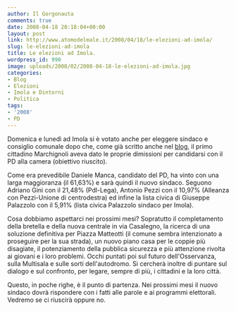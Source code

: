 ```yaml
---
author: Il Gorgonauta
comments: true
date: 2008-04-18 20:18:04+00:00
layout: post
link: http://www.atomodelmale.it/2008/04/18/le-elezioni-ad-imola/
slug: le-elezioni-ad-imola
title: Le elezioni ad Imola.
wordpress_id: 990
image: uploads/2008/02/2008-04-18-le-elezioni-ad-imola.jpg
categories:
- Blog
- Elezioni
- Imola e Dintorni
- Politica
tags:
- '2008'
- PD
---
```


Domenica e lunedì ad Imola si è votato anche per eleggere sindaco e consiglio comunale dopo che, come già scritto anche nel [blog](/2008/02/15/arrivederci-sindaco/), il primo cittadino Marchignoli aveva dato le proprie dimissioni per candidarsi con il PD alla camera (obiettivo riuscito).

Come era prevedibile Daniele Manca, candidato del PD, ha vinto con una larga maggioranza (il 61,63%) e sarà quindi il nuovo sindaco. Seguono Adriano Gini con il 21,48% (Pdl-Lega), Antonio Pezzi con il 10,97% (Alleanza con Pezzi-Unione di centrodestra) ed infine la lista civica di Giuseppe Palazzolo con il 5,91% (lista civica Palazzolo sindaco per Imola).

Cosa dobbiamo aspettarci nei prossimi mesi? Sopratutto il completamento della bretella e della nuova centrale in via Casalegno, la ricerca di una soluzione definitiva per Piazza Matteotti (il comune sembra intenzionato a proseguire per la sua strada), un nuovo piano casa per le coppie più disagiate, il potenziamento della pubblica sicurezza e più attenzione rivolta ai giovani e i loro problemi. Occhi puntati poi sul futuro dell'Osservanza, sulla Multisala e sulle sorti dell'autodromo. Si cercherà inoltre di puntare sul dialogo e sul confronto, per legare, sempre di più, i cittadini e la loro città.

Questo, in poche righe, è il punto di partenza. Nei prossimi mesi il nuovo sindaco dovrà rispondere con i fatti alle parole e ai programmi elettorali. Vedremo se ci riuscirà oppure no.
